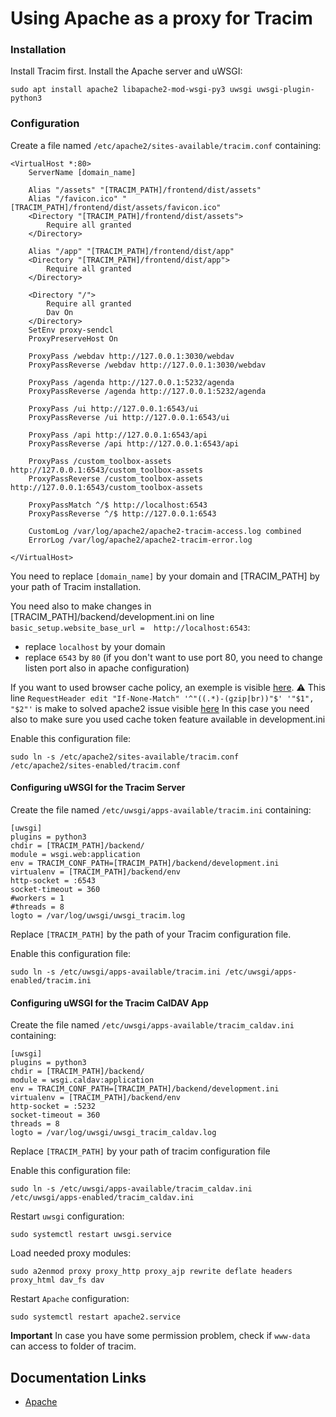 # Using Apache as a proxy for Tracim #

### Installation ###

Install Tracim first.
Install the Apache server and uWSGI:

    sudo apt install apache2 libapache2-mod-wsgi-py3 uwsgi uwsgi-plugin-python3

### Configuration ###

Create a file named `/etc/apache2/sites-available/tracim.conf` containing: 

    <VirtualHost *:80>
        ServerName [domain_name]

        Alias "/assets" "[TRACIM_PATH]/frontend/dist/assets"
        Alias "/favicon.ico" "[TRACIM_PATH]/frontend/dist/assets/favicon.ico"
        <Directory "[TRACIM_PATH]/frontend/dist/assets">
            Require all granted
        </Directory>

        Alias "/app" "[TRACIM_PATH]/frontend/dist/app"
        <Directory "[TRACIM_PATH]/frontend/dist/app">
            Require all granted
        </Directory>

        <Directory "/">
            Require all granted
            Dav On
        </Directory>
        SetEnv proxy-sendcl
        ProxyPreserveHost On

        ProxyPass /webdav http://127.0.0.1:3030/webdav
        ProxyPassReverse /webdav http://127.0.0.1:3030/webdav

        ProxyPass /agenda http://127.0.0.1:5232/agenda
        ProxyPassReverse /agenda http://127.0.0.1:5232/agenda

        ProxyPass /ui http://127.0.0.1:6543/ui
        ProxyPassReverse /ui http://127.0.0.1:6543/ui

        ProxyPass /api http://127.0.0.1:6543/api
        ProxyPassReverse /api http://127.0.0.1:6543/api

        ProxyPass /custom_toolbox-assets http://127.0.0.1:6543/custom_toolbox-assets
        ProxyPassReverse /custom_toolbox-assets http://127.0.0.1:6543/custom_toolbox-assets

        ProxyPassMatch ^/$ http://localhost:6543
        ProxyPassReverse ^/$ http://127.0.0.1:6543

        CustomLog /var/log/apache2/apache2-tracim-access.log combined
        ErrorLog /var/log/apache2/apache2-tracim-error.log

    </VirtualHost>

You need to replace `[domain_name]` by your domain and [TRACIM_PATH] by your path of Tracim installation.

You need also to make changes in [TRACIM_PATH]/backend/development.ini on line `basic_setup.website_base_url =  http://localhost:6543`:
  - replace `localhost` by your domain
  - replace `6543` by `80` (if you don't want to use port 80, you need to change listen port also in apache configuration)

If you want to used browser cache policy, an exemple is visible [here](https://github.com/tracim/tracim/blob/develop/tools_docker/Debian_Uwsgi/apache2.conf.sample).
:warning: This line `RequestHeader edit "If-None-Match" '^"((.*)-(gzip|br))"$' '"$1", "$2"'` is make to solved apache2 issue visible [here](https://bz.apache.org/bugzilla/show_bug.cgi?id=45023#c26)
In this case you need also to make sure you used cache token feature available in development.ini

Enable this configuration file:

    sudo ln -s /etc/apache2/sites-available/tracim.conf /etc/apache2/sites-enabled/tracim.conf

#### Configuring uWSGI for the Tracim Server

Create the file named `/etc/uwsgi/apps-available/tracim.ini` containing:

    [uwsgi]
    plugins = python3
    chdir = [TRACIM_PATH]/backend/
    module = wsgi.web:application
    env = TRACIM_CONF_PATH=[TRACIM_PATH]/backend/development.ini
    virtualenv = [TRACIM_PATH]/backend/env
    http-socket = :6543
    socket-timeout = 360
    #workers = 1
    #threads = 8
    logto = /var/log/uwsgi/uwsgi_tracim.log

Replace `[TRACIM_PATH]` by the path of your Tracim configuration file.

Enable this configuration file:

    sudo ln -s /etc/uwsgi/apps-available/tracim.ini /etc/uwsgi/apps-enabled/tracim.ini

#### Configuring uWSGI for the Tracim CalDAV App

Create the file named `/etc/uwsgi/apps-available/tracim_caldav.ini` containing:

    [uwsgi]
    plugins = python3
    chdir = [TRACIM_PATH]/backend/
    module = wsgi.caldav:application
    env = TRACIM_CONF_PATH=[TRACIM_PATH]/backend/development.ini
    virtualenv = [TRACIM_PATH]/backend/env
    http-socket = :5232
    socket-timeout = 360
    threads = 8
    logto = /var/log/uwsgi/uwsgi_tracim_caldav.log

Replace `[TRACIM_PATH]` by your path of tracim configuration file

Enable this configuration file:

    sudo ln -s /etc/uwsgi/apps-available/tracim_caldav.ini /etc/uwsgi/apps-enabled/tracim_caldav.ini

Restart `uwsgi` configuration:

    sudo systemctl restart uwsgi.service

Load needed proxy modules:

    sudo a2enmod proxy proxy_http proxy_ajp rewrite deflate headers proxy_html dav_fs dav

Restart `Apache` configuration:

    sudo systemctl restart apache2.service
    
**Important**
In case you have some permission problem, check if `www-data` can access to folder of tracim.

## Documentation Links ##

* [Apache](https://httpd.apache.org/docs/2.4/)
